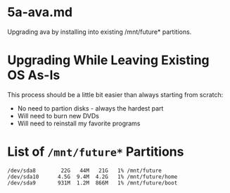 
# 5a-ava.md

Upgrading ava by installing into existing /mnt/future* partitions.

# Upgrading While Leaving Existing OS As-Is

This process should be a little bit easier than always starting from scratch:

- No need to partion disks - always the hardest part
- Will need to burn new DVDs
- Will need to reinstall my favorite programs

# List of `/mnt/future*` Partitions

```
/dev/sda8        22G   44M   21G   1% /mnt/future
/dev/sda10      4.5G  9.4M  4.2G   1% /mnt/future/home
/dev/sda9       931M  1.2M  866M   1% /mnt/future/boot
```

